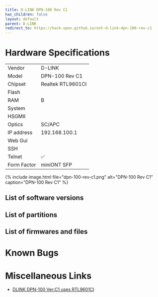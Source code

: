```yaml
---
title: D-LINK DPN-100 Rev C1
has_children: false
layout: default
parent: D-LINK
redirect_to: https://hack-xpon.github.io/ont-d-link-dpn-100-rev-c1
---
```


# Hardware Specifications

|             |                   |
| ----------- | ----------------- |
| Vendor      | D-LINK            |
| Model       | DPN-100 Rev C1    |
| Chipset     | Realtek RTL9601CI |
| Flash       |                   |
| RAM         | B                 |
| System      |                   |
| HSGMII      |                   |
| Optics      | SC/APC            |
| IP address  | 192.168.100.1     |
| Web Gui     |                   |
| SSH         |                   |
| Telnet      | ✅                |
| Form Factor | miniONT SFP       |

{% include image.html file="dpn-100-rev-c1.png"  alt="DPN-100 Rev C1" caption="DPN-100 Rev C1" %}


## List of software versions
## List of partitions
## List of firmwares and files
# Known Bugs
# Miscellaneous Links

- [DLINK DPN-100 Ver:C1 uses RTL9601CI](https://github.com/Anime4000/RTL960x/issues/2)
